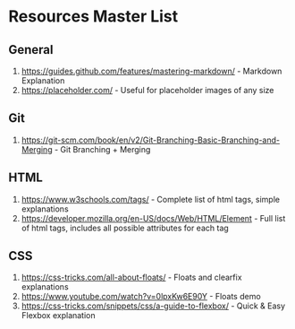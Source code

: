 # Resources Master List

## General
1. https://guides.github.com/features/mastering-markdown/ - Markdown Explanation
2. https://placeholder.com/ - Useful for placeholder images of any size

## Git
1. https://git-scm.com/book/en/v2/Git-Branching-Basic-Branching-and-Merging - Git Branching + Merging

## HTML
1. https://www.w3schools.com/tags/ - Complete list of html tags, simple explanations
2. https://developer.mozilla.org/en-US/docs/Web/HTML/Element - Full list of html tags, includes all possible attributes for each tag

## CSS
1. https://css-tricks.com/all-about-floats/ - Floats and clearfix explanations
2. https://www.youtube.com/watch?v=0lpxKw6E90Y - Floats demo
3. https://css-tricks.com/snippets/css/a-guide-to-flexbox/ - Quick & Easy Flexbox explanation
